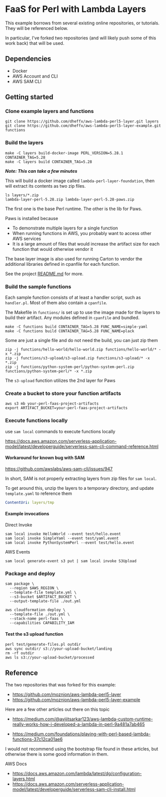 # FaaS for Perl with Lambda Layers

This example borrows from several existing online repositories, or tutorials. They will be referenced below.

In particular, I've forked two repositories (and will likely push some of this work back) that will be used.

## Dependencies

- Docker
- AWS Account and CLI
- AWS SAM CLI

## Getting started

### Clone example layers and functions

```shell
git clone https://github.com/dheffx/aws-lambda-perl5-layer.git layers
git clone https://github.com/dheffx/aws-lambda-perl5-layer-example.git functions
```

### Build the layers

```shell
make -C layers build-docker-image PERL_VERSION=5.28.1 CONTAINER_TAG=5.28
make -C layers build CONTAINER_TAG=5.28
```

***Note: This can take a few minutes***

This will build a docker image called `lambda-perl-layer-foundation`, then will extract its contents as two zip files.

```shell
ls layers/*.zip
lambda-layer-perl-5.28.zip lambda-layer-perl-5.28-paws.zip
```

The first one is the base Perl runtime. The other is the lib for Paws.

Paws is installed because

- To demonstrate multiple layers for a single function
- When running functions in AWS, you probably want to access other AWS services
- It is a large amount of files that would increase the artifact size for each function that would otherwise vendor it

The base layer image is also used for running Carton to vendor the additional libraries defined in cpanfile for each function.

See the project [README.md](layers/README.md) for more.

### Build the sample functions

Each sample function consists of at least a handler script, such as `handler.pl`. Most of them also contain a `cpanfile`.

The Makefile in `functions/` is set up to use the image made for the layers to build their artifact. Any modules defined in `cpanfile` and bundled.

```shell
make -C functions build CONTAINER_TAG=5.28 FUNC_NAME=simple-yaml
make -C functions build CONTAINER_TAG=5.28 FUNC_NAME=plack
```

Some are just a single file and do not need the build, you can just zip them

```shell
zip -j functions/hello-world/hello-world.zip functions/hello-world/* -x *.zip
zip -j functions/s3-upload/s3-upload.zip functions/s3-upload/* -x *.zip
zip -j functions/python-system-perl/python-system-perl.zip functions/python-system-perl/* -x *.zip
```

The `s3-upload` function utilizes the 2nd layer for Paws

### Create a bucket to store your function artifacts

```shell
aws s3 mb your-perl-faas-project-artifacts
export ARTIFACT_BUCKET=your-perl-faas-project-artifacts
```

### Execute functions locally

use `sam local` commands to execute functions locally

https://docs.aws.amazon.com/serverless-application-model/latest/developerguide/serverless-sam-cli-command-reference.html

#### Workaround for known bug with SAM

https://github.com/awslabs/aws-sam-cli/issues/947

In short, SAM is not properly extracting layers from zip files for `sam local`.

To get around this, unzip the layers to a temporary directory, and update `template.yaml` to reference them

```yaml
ContentUri: layers/tmp
```

#### Example invocations

Direct Invoke

```shell
sam local invoke HelloWorld --event test/hello.event
sam local invoke SimpleYaml --event test/yaml.event
sam local invoke PythonSystemPerl --event test/hello.event
```

AWS Events

```shell
sam local generate-event s3 put | sam local invoke S3Upload
```

### Package and deploy

```shell
sam package \
  --region $AWS_REGION \
  --template-file template.yml \
  --s3-bucket $ARTIFACT_BUCKET \
  --output-template-file ./out.yml

aws cloudformation deploy \
  --template-file ./out.yml \
  --stack-name perl-faas \
  --capabilities CAPABILITY_IAM
```

#### Test the s3 upload function

```
perl test/generate-files.pl outdir
aws sync outdir/ s3://your-upload-bucket/landing
rm -rf outdir
aws ls s3://your-upload-bucket/processed
```

## Reference

The two repositories that was forked for this example:

- https://github.com/moznion/aws-lambda-perl5-layer
- https://github.com/moznion/aws-lambda-perl5-layer-example

Here are a few other articles out there on this topic

- https://medium.com/@avijitsarkar123/aws-lambda-custom-runtime-really-works-how-i-developed-a-lambda-in-perl-9a481a7ab465

- https://medium.com/foundations/playing-with-perl-based-lambda-functions-37c12ca01ae6

I would not recommend using the bootstrap file found in these articles, but otherwise there is some good information in them.

AWS Docs

- https://docs.aws.amazon.com/lambda/latest/dg/configuration-layers.html
- https://docs.aws.amazon.com/serverless-application-model/latest/developerguide/serverless-sam-cli-install.html
